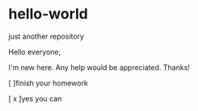 # hello-world
just another repository

Hello everyone,

I'm new here. Any help would be appreciated. Thanks!

[   ]finish your homework

[ x ]yes you can
